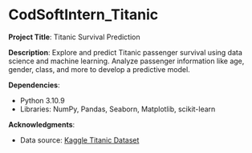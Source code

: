# CodSoftIntern_Titanic
**Project Title**: Titanic Survival Prediction

**Description**: Explore and predict Titanic passenger survival using data science and machine learning. Analyze passenger information like age, gender, class, and more to develop a predictive model.

**Dependencies**: 
- Python 3.10.9
- Libraries:  NumPy, Pandas, Seaborn, Matplotlib, scikit-learn

**Acknowledgments**: 
- Data source: [Kaggle Titanic Dataset](https://www.kaggle.com/c/titanic)

